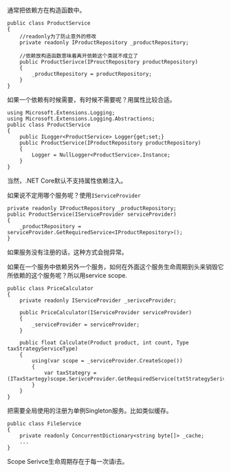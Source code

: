 通常把依赖方在构造函数中。

```
public class ProductService
{
    //readonly为了防止意外的修改
    private readonly IProductRepository _productRepository;

    //依赖放构造函数意味着离开依赖这个类就不成立了
    public ProductSerivce(IProuctRepository productRepository)
    {
        _productRepository = productRepository;
    }
}
```

如果一个依赖有时候需要，有时候不需要呢？用属性比较合适。

```
using Microsoft.Extensions.Logging;
using Microsoft.Extensions.Logging.Abstractions;
public class ProductService
{
    public ILogger<ProductService> Logger{get;set;}
    public ProductService(IProductRepository productRepository)
    {
        Logger = NullLogger<ProductService>.Instance;
    }
}
```

当然，.NET Core默认不支持属性依赖注入。

如果说不定用哪个服务呢？使用`IServiceProvider`

```
private readonly IProductRepository _productRepository;
public ProductService(IServiceProvider serviceProvider)
{
    _productRepository = serviceProvider.GetRequiredService<IProductRepository>();
}
```
如果服务没有注册的话，这种方式会抛异常。

如果在一个服务中依赖另外一个服务，如何在外面这个服务生命周期到头来销毁它所依赖的这个服务呢？所以用service scope.

```
public class PriceCalculator
{
    private readonly IServiceProvider _serivceProvider;

    public PriceCalculator(IServiceProvider serviceProvider)
    {
        _serviceProvider = serviceProvider;
    }

    public float Calculate(Product product, int count, Type taxStrategyServiceType)
    {
        using(var scope = _serviceProvider.CreateScope())
        {
            var taxStategry = (ITaxStartegy)scope.SerivceProvider.GetRequiredService(txtStrategySerivceType);
        }
    }
}
```

把需要全局使用的注册为单例Singleton服务。比如类似缓存。

```
public class FileService
{
    private readonly ConcurrentDictionary<string byte[]> _cache;
    ...
}
```

Scope Serivce生命周期存在于每一次请i去。